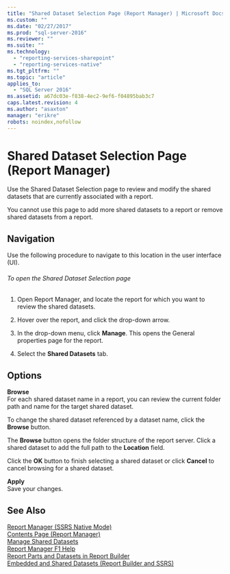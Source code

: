 ```yaml
---
title: "Shared Dataset Selection Page (Report Manager) | Microsoft Docs"
ms.custom: ""
ms.date: "02/27/2017"
ms.prod: "sql-server-2016"
ms.reviewer: ""
ms.suite: ""
ms.technology: 
  - "reporting-services-sharepoint"
  - "reporting-services-native"
ms.tgt_pltfrm: ""
ms.topic: "article"
applies_to: 
  - "SQL Server 2016"
ms.assetid: a67dc03e-f838-4ec2-9ef6-f04895bab3c7
caps.latest.revision: 4
ms.author: "asaxton"
manager: "erikre"
robots: noindex,nofollow
---
```

# Shared Dataset Selection Page (Report Manager)
  Use the Shared Dataset Selection page to review and modify the shared datasets that are currently associated with a report.  
  
 You cannot use this page to add more shared datasets to a report or remove shared datasets from a report.  
  
## Navigation  
 Use the following procedure to navigate to this location in the user interface (UI).  
  
###### To open the Shared Dataset Selection page  
  
1.  Open Report Manager, and locate the report for which you want to review the shared datasets.  
  
2.  Hover over the report, and click the drop-down arrow.  
  
3.  In the drop-down menu, click **Manage**. This opens the General properties page for the report.  
  
4.  Select the **Shared Datasets** tab.  
  
## Options  
 **Browse**  
 For each shared dataset name in a report, you can review the current folder path and name for the target shared dataset.  
  
 To change the shared dataset referenced by a dataset name, click the **Browse** button.  
  
 The **Browse** button opens the folder structure of the report server. Click a shared dataset to add the full path to the **Location** field.  
  
 Click the **OK** button to finish selecting a shared dataset or click **Cancel** to cancel browsing for a shared dataset.  
  
 **Apply**  
 Save your changes.  
  
## See Also  
 [Report Manager  &#40;SSRS Native Mode&#41;](../a9retired/report-manager-ssrs-native-mode.md)   
 [Contents Page &#40;Report Manager&#41;](../a9retired/contents-page-report-manager.md)   
 [Manage Shared Datasets](../reporting-services/report-data/manage-shared-datasets.md)   
 [Report Manager F1 Help](../a9retired/report-manager-f1-help.md)   
 [Report Parts and Datasets in Report Builder](../reporting-services/report-data/report-parts-and-datasets-in-report-builder.md)   
 [Embedded and Shared Datasets &#40;Report Builder and SSRS&#41;](../reporting-services/report-data/embedded-and-shared-datasets-report-builder-and-ssrs.md)  
  
  